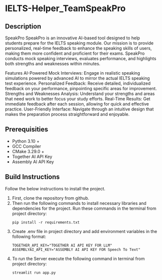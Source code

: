 # IELTS-Helper_TeamSpeakPro


## Description

SpeakPro
SpeakPro is an innovative AI-based tool designed to help students prepare for the IELTS speaking module. Our mission is to provide personalized, real-time feedback to enhance the speaking skills of users, making them more confident and proficient for their exams. SpeakPro conducts mock speaking interviews, evaluates performance, and highlights both strengths and weaknesses within minutes.

Features
AI-Powered Mock Interviews: Engage in realistic speaking simulations powered by advanced AI to mirror the actual IELTS speaking test experience.
Personalized Feedback: Receive detailed, individualized feedback on your performance, pinpointing specific areas for improvement.
Strengths and Weaknesses Analysis: Understand your strengths and areas that need work to better focus your study efforts.
Real-Time Results: Get immediate feedback after each session, allowing for quick and effective practice.
User-Friendly Interface: Navigate through an intuitive design that makes the preparation process straightforward and enjoyable.


## Prerequisities

- Python 3.10 +
- GCC Compiler
- CMake 3.29.0 +
- Together AI API Key
- Assembly AI API Key

## Build Instructions

Follow the below instructions to install the project.

1. First, clone the repository from github.
2. Then run the following commands to install necessary libraries and dependencies for the project. Run these commands in the terminal from project directory:
   ```
   pip install -r requirements.txt
   ```
3. Create .env file in project directory and add environment variables in the following format:
    ```
   TOGETHER_API_KEY="TOGETHER AI API KEY FOR LLM"
   ASSEMBLYAI_API_KEY="ASSEMBLY AI API KEY FOR Speech To Text"
   ```
4. To run the Server execute the following command in terminal from project directory:
    ```
   streamlit run app.py
   ```